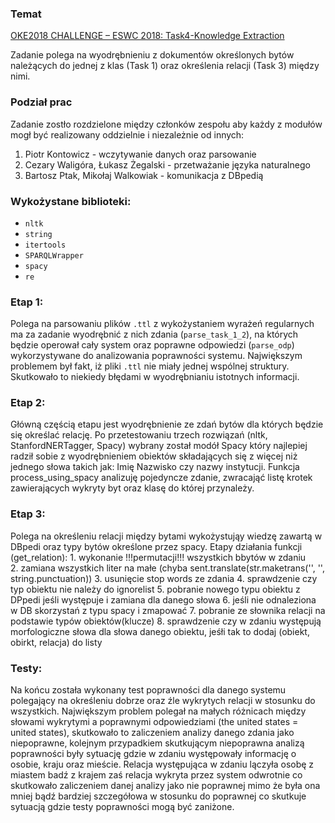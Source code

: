 ### Temat
[OKE2018 CHALLENGE – ESWC 2018: Task4-Knowledge Extraction](https://project-hobbit.eu/challenges/oke2018-challenge-eswc-2018/tasks/)

Zadanie polega na wyodrębnieniu z dokumentów określonych bytów 
należących do jednej z klas (Task 1) oraz określenia relacji (Task 3) między nimi.

### Podział prac
Zadanie zostło rozdzielone między członków zespołu aby każdy z modułów mogł być realizowany oddzielnie 
i niezależnie od innych:
  1) Piotr Kontowicz - wczytywanie danych oraz parsowanie
  2) Cezary Waligóra, Łukasz Żegalski - przetważanie języka naturalnego 
  3) Bartosz Ptak, Mikołaj Walkowiak - komunikacja z DBpedią

### Wykożystane biblioteki:
* `nltk`
* `string`
* `itertools`
* `SPARQLWrapper`
* `spacy`
* `re`

### Etap 1: 
  Polega na parsowaniu plików `.ttl` z wykożystaniem wyrażeń regularnych ma za zadanie wyodrębnić z nich zdania (`parse_task_1_2`), na których będzie operował cały system oraz poprawne odpowiedzi (`parse_odp`) wykorzystywane do analizowania poprawności systemu. Największym problemem był fakt, iż pliki `.ttl` nie miały jednej wspólnej struktury. Skutkowało to niekiedy błędami w wyodrębnianiu istotnych informacji. 

### Etap 2: 
  Główną częścią etapu jest wyodrębnienie ze zdań bytów dla których będzie się określać relację. Po przetestowaniu trzech rozwiązań
  (nltk, StanfordNERTagger, Spacy) wybrany został modół Spacy który najlepiej radził sobie z wyodrębnieniem obiektów składających się z więcej 
  niż jednego słowa takich jak: Imię Nazwisko czy nazwy instytucji. Funkcja  process_using_spacy analizuję pojedyncze zdanie, zwracająć listę 
  krotek zawierających wykryty byt oraz klasę do której przynależy. 

### Etap 3: 
  Polega na określeniu relacji między bytami wykożystująy wiedzę zawartą w DBpedi oraz typy bytów określone przez spacy.
  Etapy działania funkcji (get_relation):
    1. wykonanie !!!permutacji!!! wszystkich bbytów w zdaniu   
    2. zamiana wszystkich liter na małe (chyba sent.translate(str.maketrans('', '', string.punctuation))
    3. usunięcie stop words ze zdania
    4. sprawdzenie czy typ obiektu nie należy do ignorelist
    5. pobranie nowego typu obiektu z DPpedi jeśli występuje i zamiana dla danego słowa
    6. jeśli nie odnaleziona w DB skorzystań z typu spacy i zmapować 
    7. pobranie ze słownika relacji na podstawie typów obiektów(klucze)
    8. sprawdzenie czy w zdaniu występują morfologiczne słowa dla słowa danego obiektu, jeśłi tak to dodaj (obiekt, obirkt, relacja) do listy

### Testy:
  Na końcu została wykonany test poprawności dla danego systemu polegający na określeniu dobrze oraz źle wykrytych relacji w stosunku do wszystkich.
  Największym problem polegał na małych różnicach między słowami wykrytymi a poprawnymi odpowiedziami (the united states = united states),
  skutkowało to zaliczeniem analizy danego zdania jako niepoprawne, kolejnym przypadkiem skutkującym niepoprawna analizą poprawności były sytuację 
  gdzie w zdaniu występowały informację o osobie, kraju oraz mieście. Relacja występująca w zdaniu lączyła osobę z miastem badź z krajem zaś
  relacja wykryta przez system odwrotnie co skutkowało zaliczeniem danej analizy jako nie poprawnej mimo że była ona mniej bądź bardziej szczegółowa
  w stosunku do poprawnej co skutkuje sytuacją gdzie testy poprawności mogą być zaniżone.
 
